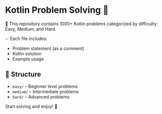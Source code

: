 # Kotlin Problem Solving 🚀

🎯 This repository contains 1000+ Kotlin problems categorized by difficulty: Easy, Medium, and Hard.

✅ Each file includes:
- Problem statement (as a comment)
- Kotlin solution
- Example usage

## 📁 Structure

- `easy/` – Beginner level problems
- `medium/` – Intermediate problems
- `hard/` – Advanced problems

Start solving and enjoy! 💪
